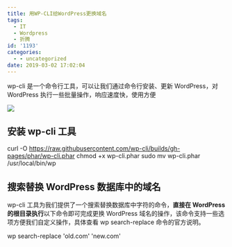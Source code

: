 ```yaml
---
title: 用WP-CLI给WordPress更换域名
tags:
  - IT
  - Wordpress
  - 折腾
id: '1193'
categories:
  - - uncategorized
date: 2019-03-02 17:02:04
---
```


wp-cli 是一个命令行工具，可以让我们通过命令行安装、更新 WordPress，对 WordPress 执行一些批量操作，响应速度快，使用方便
<!-- more -->
![](https://history.whrblog.online/2019/04/07/image-bed-1/kqSUFU.png)

## 安装 wp-cli 工具

curl -O https://raw.githubusercontent.com/wp-cli/builds/gh-pages/phar/wp-cli.phar
chmod +x wp-cli.phar
sudo mv wp-cli.phar /usr/local/bin/wp

## 搜索替换 WordPress 数据库中的域名

wp-cli 工具为我们提供了一个搜索替换数据库中字符的命令，**直接在 WordPress 的根目录执行**以下命令即可完成更换 WordPress 域名的操作，该命令支持一些选项方便我们自定义操作，具体查看 wp search-replace 命令的官方说明。

wp search-replace 'old.com' 'new.com'
